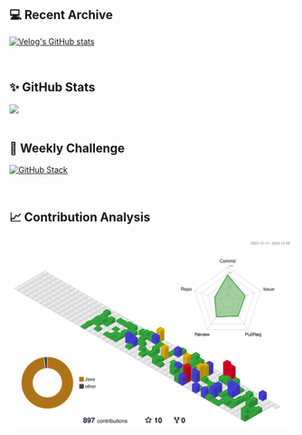 ## 💻 Recent Archive
[![Velog's GitHub stats](https://velog-readme-stats.vercel.app/api?name=devhyoseung)](https://velog.io/@devhyoseung)

<br/>

## ✨ GitHub Stats
<div>
	<img src="https://github-readme-stats.vercel.app/api?username=codejesternd&count_private=true"/>
</div>

<br/>

## 🏃 Weekly Challenge
[![GitHub Stack](https://streak-stats.demolab.com?user=rowing0328&theme=dark&locale=ko&date_format=%5BY%20%5DM%20j&mode=weekly)](https://git.io/streak-stats)

<br/>

## 📈 Contribution Analysis
![gitblock version](profile-3d-contrib/profile-gitblock.svg)
